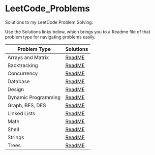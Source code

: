 # LeetCode_Problems

Solutions to my LeetCode Problem Solving.

Use the Solutions links below, which brings you to a Readme file of that problem type for navigating problems easily.



|Problem Type|Solutions|
|--------------|--------|
|Arrays and Matrix|[ReadME](https://github.com/HarshOza36/LeetCode_Problems/blob/main/Arrays%20and%20Matrix/README.md#leetcode-problems-on-arrays-and-matrix)|
|Backtracking|[ReadME](https://github.com/HarshOza36/LeetCode_Problems/tree/main/BackTracking#leetcode-problems-on-backtracking)|
|Concurrency|[ReadME](https://github.com/HarshOza36/LeetCode_Problems/tree/main/Concurrency#leetcode-problems-on-concurrency)|
|Database|[ReadME](https://github.com/HarshOza36/LeetCode_Problems/tree/main/Database#leetcode-problems-on-database)|
|Design|[ReadME](https://github.com/HarshOza36/LeetCode_Problems/tree/main/Design#leetcode-problems-on-design)|
|Dynamic Programming|[ReadME](https://github.com/HarshOza36/LeetCode_Problems/tree/main/Dynamic%20Programming#leetcode-problems-on-dynamic-programming)|
|Graph, BFS, DFS|[ReadME](https://github.com/HarshOza36/LeetCode_Problems/blob/main/Graph,%20BFS,%20DFS/README.md#leetcode-problems-on-graph-bfs-dfs)|
|Linked Lists|[ReadME](https://github.com/HarshOza36/LeetCode_Problems/tree/main/Linked%20List#leetcode-problems-on-linked-list)|
|Math|[ReadME](https://github.com/HarshOza36/LeetCode_Problems/tree/main/Math#leetcode-problems-on-math)|
|Shell|[ReadME](https://github.com/HarshOza36/LeetCode_Problems/tree/main/Shell#leetcode-problems-on-shell)|
|Strings|[ReadME](https://github.com/HarshOza36/LeetCode_Problems/tree/main/String#leetcode-problems-on-strings)|
|Trees|[ReadME](https://github.com/HarshOza36/LeetCode_Problems/tree/main/Tree#leetcode-problems-on-tree)|

